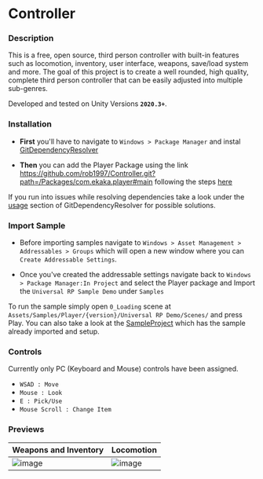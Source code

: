 # Controller

### Description

This is a free, open source, third person controller with built-in features such as locomotion, inventory, user interface, weapons, save/load system and more. The goal of this project is to create a well rounded, high quality, complete third person controller that can be easily adjusted into multiple sub-genres. 

Developed and tested on Unity Versions **`2020.3+`**.

### Installation

- **First** you'll have to navigate to `Windows > Package Manager` and instal [GitDependencyResolver](https://github.com/mob-sakai/GitDependencyResolverForUnity#installation)

- **Then** you can add the Player Package using the link https://github.com/rob1997/Controller.git?path=/Packages/com.ekaka.player#main following the steps [here](https://docs.unity3d.com/Manual/upm-ui-giturl.html)

If you run into issues while resolving dependencies take a look under the [usage](https://github.com/mob-sakai/GitDependencyResolverForUnity#usage) section of GitDependencyResolver for possible solutions.

### Import Sample

- Before importing samples navigate to `Windows > Asset Management > Addressables > Groups` which will open a new window where you can `Create Addressable Settings`.

- Once you've created the addressable settings navigate back to `Windows > Package Manager:In Project` and select the Player package and Import the `Universal RP Sample Demo` under `Samples`

To run the sample simply open `0_Loading` scene at `Assets/Samples/Player/{version}/Universal RP Demo/Scenes/` and press Play. You can also take a look at the [SampleProject](https://github.com/rob1997/Controller/tree/main/SampleProject) which has the sample already imported and setup.

### Controls

Currently only PC (Keyboard and Mouse) controls have been assigned.

+ `WSAD : Move`
+ `Mouse : Look`
+ `E : Pick/Use`
+ `Mouse Scroll : Change Item`

### Previews

| **Weapons and Inventory** | **Locomotion** |
| ------------------------- | -------------- |
| ![image](https://rob1997.github.io/Images/Controller_1.gif) | ![image](https://rob1997.github.io/Images/Grounder.gif) |
